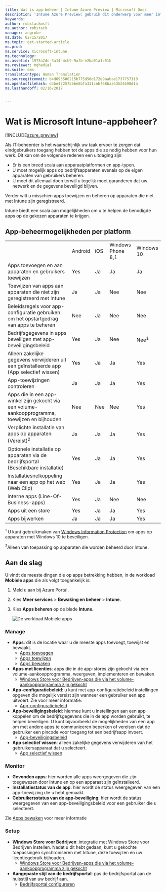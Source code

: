 ```yaml
---
title: Wat is app-beheer | Intune Azure Preview | Microsoft Docs
description: 'Intune Azure Preview: gebruik dit onderwerp voor meer informatie over de basisbeginselen van app-beheer met Microsoft Intune'
keywords: 
author: robstackmsft
ms.author: robstack
manager: angrobe
ms.date: 02/15/2017
ms.topic: get-started-article
ms.prod: 
ms.service: microsoft-intune
ms.technology: 
ms.assetid: 1975a2dc-3a14-4cb9-9afb-e2ba01a1c51b
ms.reviewer: mghadial
ms.suite: ems
translationtype: Human Translation
ms.sourcegitcommit: b4d095506215b775d56d172e9aabae1737757310
ms.openlocfilehash: d3be47257556e8bfa331cebf68baa43524690d1a
ms.lasthandoff: 02/16/2017


---
```


# <a name="what-is-microsoft-intune-app-management"></a>Wat is Microsoft Intune-appbeheer?


[!INCLUDE[azure_preview](../includes/azure_preview.md)]


Als IT-beheerder is het waarschijnlijk uw taak ervoor te zorgen dat eindgebruikers toegang hebben tot de apps die ze nodig hebben voor hun werk. Dit kan om de volgende redenen een uitdaging zijn:
- Er is een breed scala aan apparaatplatformen en app-typen.
- U moet mogelijk apps op bedrijfsapparaten evenals op de eigen apparaten van gebruikers beheren.
- U moet dit allemaal doen terwijl u tegelijk moet garanderen dat uw netwerk en de gegevens beveiligd blijven. 

Verder wilt u misschien apps toewijzen en beheren op apparaten die niet met Intune zijn geregistreerd.

Intune biedt een scala aan mogelijkheden om u te helpen de benodigde apps op de gekozen apparaten te krijgen.

## <a name="app-management-capabilities-by-platform"></a>App-beheermogelijkheden per platform

||||||
|-|-|-|-|-|
|&nbsp; |Android|iOS|Windows Phone 8,1|Windows 10|
|Apps toevoegen en aan apparaten en gebruikers toewijzen|Yes|Ja|Ja|Ja|
|Toewijzen van apps aan apparaten die niet zijn geregistreerd met Intune|Ja|Ja|Nee|Nee|
|Beleidsregels voor app-configuratie gebruiken om het opstartgedrag van apps te beheren|Nee|Ja|Nee|Nee|
|Bedrijfsgegevens in apps beveiligen met app-beveiligingsbeleid|Yes|Ja|Nee|Nee<sup>1</sup>|
|Alleen zakelijke gegevens verwijderen uit een geïnstalleerde app (App selectief wissen)|Yes|Ja|Ja|Yes|
|App-toewijzingen controleren|Ja|Ja|Ja|Yes|
|Apps die in een app-winkel zijn gekocht via een volume-aankoopprogramma, toewijzen en bijhouden|Nee|Nee|Nee|Yes|
|Verplichte installatie van apps op apparaten (Vereist)<sup>2</sup>|Ja|Ja|Ja|Yes|
|Optionele installatie op apparaten via de bedrijfsportal (Beschikbare installatie)|Yes|Ja|Ja|Yes|
|Installatiesnelkoppeling naar een app op het web (Web Clip)|Yes|Ja|Ja|Yes|
|Interne apps (Line-Of-Business-apps)|Yes|Ja|Nee|Nee|
|Apps uit een store|Yes|Ja|Ja|Yes|
|Apps bijwerken|Ja|Ja|Ja|Yes|

<sup>1</sup> U kunt gebruikmaken van [Windows Information Protection](/intune-azure/configure-devices/how-to-configure-windows-information-protection) om apps op apparaten met Windows 10 te beveiligen.

<sup>2</sup>Alleen van toepassing op apparaten die worden beheerd door Intune.


## <a name="how-to-get-started"></a>Aan de slag

U vindt de meeste dingen die op apps betrekking hebben, in de workload **Mobiele apps** die als volgt toegankelijk is:

1. Meld u aan bij Azure Portal.
2. Kies **Meer services** > **Bewaking en beheer** > **Intune**.
3. Kies **Apps beheren** op de blade **Intune**.

    ![De workload Mobiele apps](./media/apps-workload.png)

### <a name="manage"></a>Manage
- **Apps**: dit is de locatie waar u de meeste apps toevoegt, toewijst en bewaakt. 
    - [Apps toevoegen](add-apps.md)
    - [Apps toewijzen](deploy-apps.md)
    - [Apps bewaken](monitor-apps.md)
- **Apps met licenties**: apps die in de app-stores zijn gekocht via een volume-aankoopprogramma, weergeven, implementeren en bewaken.
    - [Windows Store voor Bedrijven-apps die via het volume-aankoopprogramma zijn gekocht](wsfb-apps.md)
- **App-configuratiebeleid**: u kunt met app-configuratiebeleid instellingen opgeven die mogelijk vereist zijn wanneer een gebruiker een app uitvoert. Zie voor meer informatie:
    - [App-configuratiebeleid](app-configuration-policies.md)
- **App-beveiligingsbeleid**: hiermee kunt u instellingen aan een app koppelen om de bedrijfsgegevens die in de app worden gebruikt, te helpen beveiligen. U kunt bijvoorbeeld de mogelijkheden van een app om met andere apps te communiceren beperken of vereisen dat de gebruiker een pincode voor toegang tot een bedrijfsapp invoert.
    - [App-beveiligingsbeleid](app-protection-policies.md)
- **App selectief wissen**: alleen zakelijke gegevens verwijderen van het gebruikersapparaat dat u selecteert.
    - [App selectief wissen](app-selective-wipe.md)

### <a name="monitor"></a>Monitor
- **Gevonden apps**: hier worden alle apps weergegeven die zijn toegewezen door Intune en op een apparaat zijn geïnstalleerd.
- **Installatiestatus van de app**: hier wordt de status weergegeven van een app-toewijzing die u hebt gemaakt.
- **Gebruikersstatus van de app-beveiliging**: hier wordt de status weergegeven van een app-beveiligingsbeleid voor een gebruiker die u selecteert.

Zie [Apps bewaken](monitor-apps.md) voor meer informatie

### <a name="setup"></a>Setup
<!--- **iOS VPP Tokens**
    - [iOS volume-purchased apps](ios-vpp-apps.md) --->
- **Windows Store voor Bedrijven**: integratie met Windows Store voor Bedrijven instellen. Nadat u dit hebt gedaan, kunt u gekochte toepassingen synchroniseren met Intune, deze toewijzen en uw licentiegebruik bijhouden. 
    - [Windows Store voor Bedrijven-apps die via het volume-aankoopprogramma zijn gekocht](wsfb-apps.md)
- **Aangepaste stijl van de bedrijfsportal**: pas de bedrijfsportal aan de huisstijl van uw bedrijf aan. 
    - [Bedrijfsportal configureren](company-portal-app.md)

